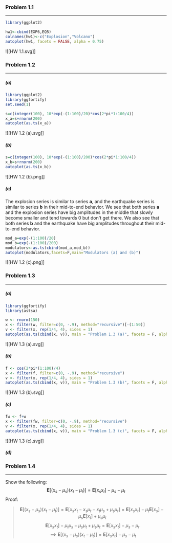 ### Problem 1.1
---
```R
library(ggplot2)

hw1<-cbind(EXP6,EQ5)
colnames(hw1)<-c("Explosion","Volcano")
autoplot(hw1, facets = FALSE, alpha = 0.75)
```
![[HW 1.1.svg]]

### Problem 1.2
---
##### (a)
```R
library(ggplot2)
library(ggfortify)
set.seed(1)

s=c(integer(100), 10*exp(-(1:100)/20)*cos(2*pi*1:100/4))
x_a=s+rnorm(200)
autoplot(as.ts(x_a))
```
![[HW 1.2 (a).svg]]

##### (b)
```R
s=c(integer(100), 10*exp(-(1:100)/200)*cos(2*pi*1:100/4))
x_b=s+rnorm(200)
autoplot(as.ts(x_b))
```
![[HW 1.2 (b).png]]
##### (c)
The explosion series is similar to series **a**, and the earthquake series is similar to series **b** in their mid-to-end behavior. We see that both series **a** and the explosion series have big amplitudes in the middle that slowly become smaller and tend towards 0 but don't get there. We also see that both series **b** and the earthquake have big amplitudes throughout their mid-to-end behavior.
```R
mod_a=exp(-(1:100)/20)
mod_b=exp(-(1:100)/200)
modulators<-as.ts(cbind(mod_a,mod_b))
autoplot(modulators,facets=F,main="Modulators (a) and (b)")
```
![[HW 1.2 (c).png]]
### Problem 1.3
---
##### (a)
```R
library(ggfortify)
library(astsa)

w <- rnorm(150)
x <- filter(w, filter=c(0, -.9), method="recursive")[-(1:50)]
v <- filter(x, rep(1/4, 4), sides = 1)
autoplot(as.ts(cbind(x, v)), main = "Problem 1.3 (a)", facets = F, alpha=0.8)
```
![[HW 1.3 (a).svg]]
##### (b)
```R
f <- cos(2*pi*(1:100)/4)
x <- filter(f, filter=c(0, -.9), method="recursive")
v <- filter(x, rep(1/4, 4), sides = 1)
autoplot(as.ts(cbind(x, v)), main = "Problem 1.3 (b)", facets = F, alpha=0.8)
```
![[HW 1.3 (b).svg]]
##### (c)
```R
fw <- f+w
x <- filter(fw, filter=c(0, -.9), method="recursive")
v <- filter(x, rep(1/4, 4), sides = 1)
autoplot(as.ts(cbind(x, v)), main = "Problem 1.3 (c)", facets = F, alpha=0.8)
```
![[HW 1.3 (c).svg]]
##### (d)

### Problem 1.4
---
Show the following:
$$
\mathbf{E}[(x_{s}-\mu_{s})(x_{t}-\mu_{t})]=\mathbf{E}[x_{s}x_{t}]-\mu_{s}-\mu_{t}
$$
Proof:
> $$\mathbf{E}[(x_{s}-\mu_{s})(x_{t}-\mu_{t})]=\mathbf{E}[x_{s}x_{t}-x_{s}\mu_{t}-x_{t}\mu_{s}+\mu_{s}\mu_{t}]=\mathbf{E}[{x_{s}x_{t}}]-\mu_{t}\mathbf{E}[x_{s}]-\mu_{s}\mathbf{E}[x_{t}]+\mu_{s}\mu_{t}$$
> $$\mathbf{E}[{x_{s}x_{t}}]-\mu_{t}\mu_{s}-\mu_{s}\mu_{t}+\mu_{s}\mu_{t}=\mathbf{E}[x_{s}x_{t}]-\mu_{s}-\mu_{t}$$
> $$\implies \mathbf{E}[(x_{s}-\mu_{s})(x_{t}-\mu_{t})]=\mathbf{E}[x_{s}x_{t}]-\mu_{s}-\mu_{t}$$